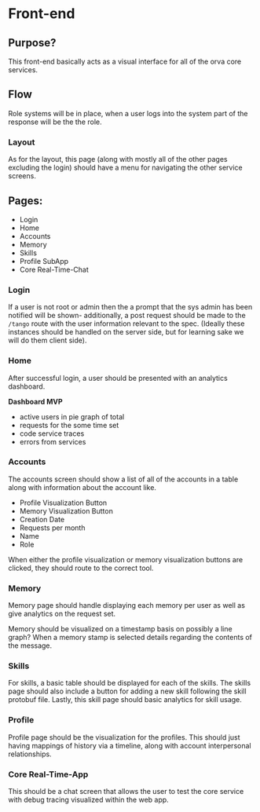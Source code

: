 # Front-end
## Purpose?
This front-end basically acts as a visual interface for all of the orva core services. 

## Flow
Role systems will be in place, when a user logs into the system part of the response will be the the role.

### Layout
As for the layout, this page (along with mostly all of the other pages excluding the login) should have a menu for navigating the other service screens. 

## Pages:
- Login
- Home
- Accounts 
- Memory
- Skills
- Profile SubApp
- Core Real-Time-Chat

### Login
If a user is not root or admin then the a prompt that the sys admin has been notified will be shown- additionally, a post request should be made to the `/tango` route with the user information relevant to the spec. (Ideally these instances should be handled on the server side, but for learning sake we will do them client side).  

### Home
After successful login, a user should be presented with an analytics dashboard. 

__Dashboard MVP__
- active users in pie graph of total
- requests for the some time set
- code service traces 
- errors from services

### Accounts
The accounts screen should show a list of all of the accounts in a table along with information about the account like.
- Profile Visualization Button
- Memory Visualization Button
- Creation Date
- Requests per month
- Name
- Role

When either the profile visualization or memory visualization buttons are clicked, they should route to the correct tool.

### Memory
Memory page should handle displaying each memory per user as well as give analytics on the request set.

Memory should be visualized on a timestamp basis on possibly a line graph? When a memory stamp is selected details regarding the contents of the message. 

### Skills
For skills, a basic table should be displayed for each of the skills. The skills page should also include a button for adding a new skill following the skill protobuf file. Lastly, this skill page should basic analytics for skill usage.

### Profile
Profile page should be the visualization for the profiles. This should just having mappings of history via a timeline, along with account interpersonal relationships.

### Core Real-Time-App
This should be a chat screen that allows the user to test the core service with debug tracing visualized within the web app.